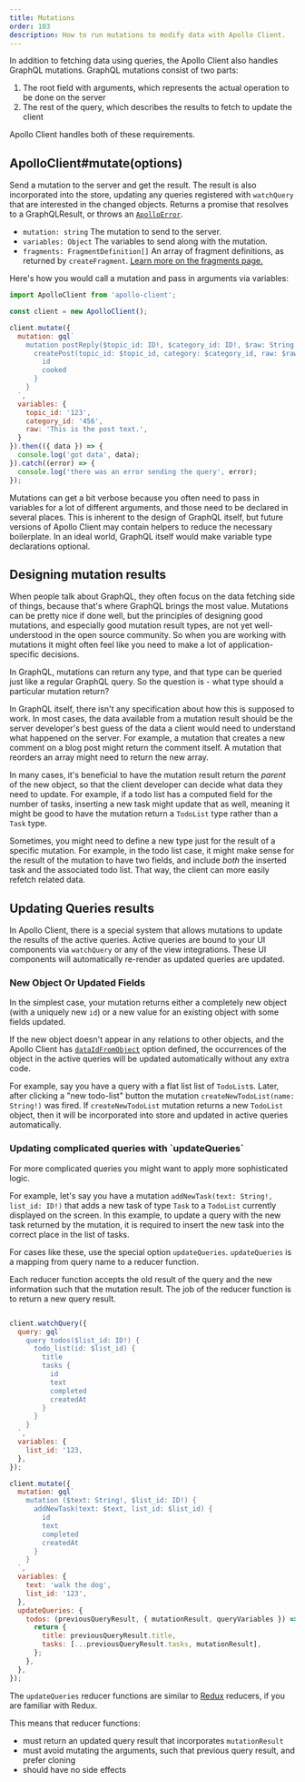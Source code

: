 ```yaml
---
title: Mutations
order: 103
description: How to run mutations to modify data with Apollo Client.
---
```


In addition to fetching data using queries, the Apollo Client also handles GraphQL mutations. GraphQL mutations consist of two parts:

1. The root field with arguments, which represents the actual operation to be done on the server
2. The rest of the query, which describes the results to fetch to update the client

Apollo Client handles both of these requirements.

<h2 id="mutate" title="ApolloClient#mutate">ApolloClient#mutate(options)</h2>

Send a mutation to the server and get the result. The result is also incorporated into the store, updating any queries registered with `watchQuery` that are interested in the changed objects. Returns a promise that resolves to a GraphQLResult, or throws an [`ApolloError`](queries.html#ApolloError).

- `mutation: string` The mutation to send to the server.
- `variables: Object` The variables to send along with the mutation.
- `fragments: FragmentDefinition[]` An array of fragment definitions, as returned by `createFragment`. [Learn more on the fragments page.](fragments.html)


Here's how you would call a mutation and pass in arguments via variables:

```js
import ApolloClient from 'apollo-client';

const client = new ApolloClient();

client.mutate({
  mutation: gql`
    mutation postReply($topic_id: ID!, $category_id: ID!, $raw: String!) {
      createPost(topic_id: $topic_id, category: $category_id, raw: $raw) {
        id
        cooked
      }
    }
  `,
  variables: {
    topic_id: '123',
    category_id: '456',
    raw: 'This is the post text.',
  }
}).then(({ data }) => {
  console.log('got data', data);
}).catch((error) => {
  console.log('there was an error sending the query', error);
});
```

Mutations can get a bit verbose because you often need to pass in variables for a lot of different arguments, and those need to be declared in several places. This is inherent to the design of GraphQL itself, but future versions of Apollo Client may contain helpers to reduce the necessary boilerplate. In an ideal world, GraphQL itself would make variable type declarations optional.

<h2 id="mutation-results">Designing mutation results</h2>

When people talk about GraphQL, they often focus on the data fetching side of things, because that's where GraphQL brings the most value. Mutations can be pretty nice if done well, but the principles of designing good mutations, and especially good mutation result types, are not yet well-understood in the open source community. So when you are working with mutations it might often feel like you need to make a lot of application-specific decisions.

In GraphQL, mutations can return any type, and that type can be queried just like a regular GraphQL query. So the question is - what type should a particular mutation return?

In GraphQL itself, there isn't any specification about how this is supposed to work. In most cases, the data available from a mutation result should be the server developer's best guess of the data a client would need to understand what happened on the server. For example, a mutation that creates a new comment on a blog post might return the comment itself. A mutation that reorders an array might need to return the new array.

In many cases, it's beneficial to have the mutation result return the _parent_ of the new object, so that the client developer can decide what data they need to update. For example, if a todo list has a computed field for the number of tasks, inserting a new task might update that as well, meaning it might be good to have the mutation return a `TodoList` type rather than a `Task` type.

Sometimes, you might need to define a new type just for the result of a specific mutation. For example, in the todo list case, it might make sense for the result of the mutation to have two fields, and include _both_ the inserted task and the associated todo list. That way, the client can more easily refetch related data.

<h2 id="updating-queries-results">Updating Queries results</h2>

In Apollo Client, there is a special system that allows mutations to update the results of the active queries. Active queries are bound to your UI components via `watchQuery` or any of the view integrations. These UI components will automatically re-render as updated queries are updated.

<h3 id="new-object-or-updated-fields">New Object Or Updated Fields</h3>

In the simplest case, your mutation returns either a completely new object (with a uniquely new `id`) or a new value for an existing object with some fields updated.

If the new object doesn't appear in any relations to other objects, and the Apollo Client has [`dataIdFromObject`](/apollo-client/index.html#ApolloClient) option defined, the occurrences of the object in the active queries will be updated automatically without any extra code.

For example, say you have a query with a flat list list of `TodoList`s. Later, after clicking a "new todo-list" button the mutation `createNewTodoList(name: String!)` was fired. If `createNewTodoList` mutation returns a new `TodoList` object, then it will be incorporated into store and updated in active queries automatically.

<h3 id="update-queries">Updating complicated queries with `updateQueries`</h3>

For more complicated queries you might want to apply more sophisticated logic.

For example, let's say you have a mutation `addNewTask(text: String!, list_id: ID!)` that adds a new task of type `Task` to a `TodoList` currently displayed on the screen. In this example, to update a query with the new task returned by the mutation, it is required to insert the new task into the correct place in the list of tasks.

For cases like these, use the special option `updateQueries`. `updateQueries` is a mapping from query name to a reducer function.

Each reducer function accepts the old result of the query and the new information such that the mutation result. The job of the reducer function is to return a new query result.

```js

client.watchQuery({
  query: gql`
    query todos($list_id: ID!) {
      todo_list(id: $list_id) {
        title
        tasks {
          id
          text
          completed
          createdAt
        }
      }
    }
  `,
  variables: {
    list_id: '123,
  },
});

client.mutate({
  mutation: gql`
    mutation ($text: String!, $list_id: ID!) {
      addNewTask(text: $text, list_id: $list_id) {
        id
        text
        completed
        createdAt
      }
    }
  `,
  variables: {
    text: 'walk the dog',
    list_id: '123',
  },
  updateQueries: {
    todos: (previousQueryResult, { mutationResult, queryVariables }) => {
      return {
        title: previousQueryResult.title,
        tasks: [...previousQueryResult.tasks, mutationResult],
      };
    },
  },
});
```

The `updateQueries` reducer functions are similar to [Redux](http://redux.js.org/docs/basics/Reducers.html) reducers, if you are familiar with Redux.

This means that reducer functions:
- must return an updated query result that incorporates `mutationResult`
- must avoid mutating the arguments, such that previous query result, and prefer cloning
- should have no side effects
